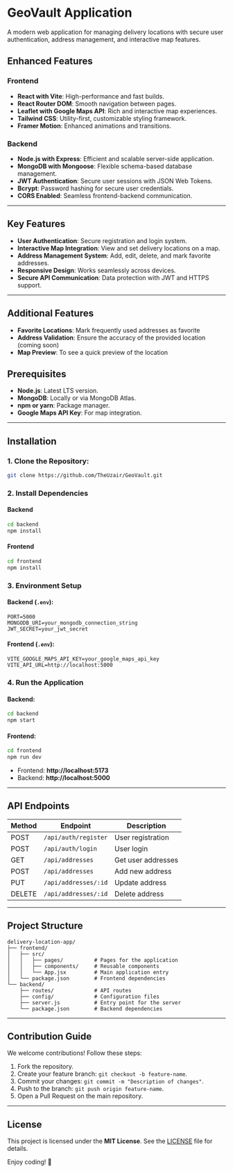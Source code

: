 # GeoVault Application

A modern web application for managing delivery locations with secure user authentication, address management, and interactive map features.

## Enhanced Features

### Frontend
- **React with Vite**: High-performance and fast builds.
- **React Router DOM**: Smooth navigation between pages.
- **Leaflet with Google Maps API**: Rich and interactive map experiences.
- **Tailwind CSS**: Utility-first, customizable styling framework.
- **Framer Motion**: Enhanced animations and transitions.

### Backend
- **Node.js with Express**: Efficient and scalable server-side application.
- **MongoDB with Mongoose**: Flexible schema-based database management.
- **JWT Authentication**: Secure user sessions with JSON Web Tokens.
- **Bcrypt**: Password hashing for secure user credentials.
- **CORS Enabled**: Seamless frontend-backend communication.

---

## Key Features
- **User Authentication**: Secure registration and login system.
- **Interactive Map Integration**: View and set delivery locations on a map.
- **Address Management System**: Add, edit, delete, and mark favorite addresses.
- **Responsive Design**: Works seamlessly across devices.
- **Secure API Communication**: Data protection with JWT and HTTPS support.

---
## Additional Features
- **Favorite Locations**: Mark frequently used addresses as favorite
- **Address Validation**: Ensure the accuracy of the provided location (coming soon)
- **Map Preview**: To see a quick preview of the location

## Prerequisites

- **Node.js**: Latest LTS version.
- **MongoDB**: Locally or via MongoDB Atlas.
- **npm or yarn**: Package manager.
- **Google Maps API Key**: For map integration.

---

## Installation

### 1. Clone the Repository:
```bash
git clone https://github.com/TheUzair/GeoVault.git
```

### 2. Install Dependencies

#### Backend
```bash
cd backend
npm install
```

#### Frontend
```bash
cd frontend
npm install
```

### 3. Environment Setup

#### Backend (`.env`):
```env
PORT=5000
MONGODB_URI=your_mongodb_connection_string
JWT_SECRET=your_jwt_secret
```

#### Frontend (`.env`):
```env
VITE_GOOGLE_MAPS_API_KEY=your_google_maps_api_key
VITE_API_URL=http://localhost:5000
```

### 4. Run the Application

#### Backend:
```bash
cd backend
npm start
```

#### Frontend:
```bash
cd frontend
npm run dev
```

- Frontend: **http://localhost:5173**
- Backend: **http://localhost:5000**

---

## API Endpoints

| Method | Endpoint               | Description            |
|--------|------------------------|------------------------|
| POST   | `/api/auth/register`   | User registration      |
| POST   | `/api/auth/login`      | User login             |
| GET    | `/api/addresses`       | Get user addresses     |
| POST   | `/api/addresses`       | Add new address        |
| PUT    | `/api/addresses/:id`   | Update address         |
| DELETE | `/api/addresses/:id`   | Delete address         |

---

## Project Structure
```
delivery-location-app/
├── frontend/
│   ├── src/
│   │   ├── pages/          # Pages for the application
│   │   ├── components/     # Reusable components
│   │   └── App.jsx         # Main application entry
│   └── package.json        # Frontend dependencies
└── backend/
    ├── routes/             # API routes
    ├── config/             # Configuration files
    ├── server.js           # Entry point for the server
    └── package.json        # Backend dependencies
```

---

## Contribution Guide

We welcome contributions! Follow these steps:

1. Fork the repository.
2. Create your feature branch: `git checkout -b feature-name`.
3. Commit your changes: `git commit -m "Description of changes"`.
4. Push to the branch: `git push origin feature-name`.
5. Open a Pull Request on the main repository.

---

## License

This project is licensed under the **MIT License**. See the [LICENSE](LICENSE) file for details.

Enjoy coding! 🚀